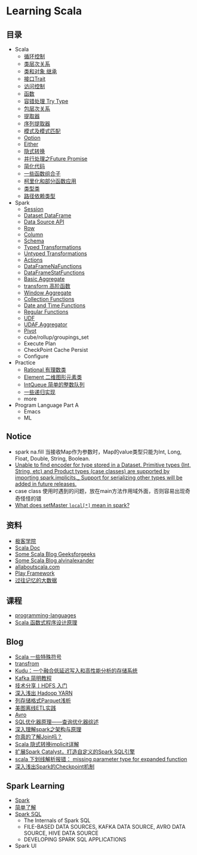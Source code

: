 # Learning Scala

## 目录
 - Scala
     - [循环控制](https://github.com/Flyraty/daily_scala/blob/master/src/main/scala/scala/cycle_control.scala)
     - [类层次关系](https://github.com/Flyraty/daily_scala/blob/master/src/main/scala/scala/class_level.scala)
     - [类和对象 继承]()
     - [接口Trait](https://github.com/Flyraty/daily_scala/blob/master/src/main/scala/scala/traits_oo.scala)
     - [访问控制](https://github.com/Flyraty/daily_scala/blob/master/src/main/scala/scala/function_oo.scala)
     - [函数](https://github.com/Flyraty/daily_scala/blob/master/src/main/scala/scala/function_oo.scala)
     - [容错处理 Try Type](https://github.com/Flyraty/daily_scala/blob/master/src/main/scala/scala/try_type.scala)
     - [包层次关系]()
     - [提取器](https://github.com/Flyraty/daily_scala/blob/master/src/main/scala/scala/extractor.scala)
     - [序列提取器](https://github.com/Flyraty/daily_scala/blob/master/src/main/scala/scala/seq_extractor.scala)
     - [模式及模式匹配](https://github.com/Flyraty/daily_scala/blob/master/src/main/scala/scala/pattern_match.scala)
     - [Option](https://github.com/Flyraty/daily_scala/blob/master/src/main/scala/scala/option_oo.scala)
     - [Either](https://github.com/Flyraty/daily_scala/blob/master/src/main/scala/scala/either_type.scala)
     - [隐式转换](https://github.com/Flyraty/daily_scala/blob/master/src/main/scala/scala/implicit_oo.scala)
     - [并行处理之Future Promise](https://github.com/Flyraty/daily_scala/blob/master/src/main/scala/scala/future_oo.scala)
     - [简化代码](https://github.com/Flyraty/daily_scala/blob/master/src/main/scala/scala/simplify_code.scala)
     - [一些函数组合子](https://github.com/Flyraty/daily_scala/blob/master/src/main/scala/scala/func_combination.scala)
     - [柯里化和部分函数应用](https://github.com/Flyraty/daily_scala/blob/master/src/main/scala/scala/func_curry.scala)
     - [类型类](https://github.com/Flyraty/daily_scala/blob/master/src/main/scala/scala/type_class.scala)
     - [路径依赖类型](https://github.com/Flyraty/daily_scala/blob/master/src/main/scala/scala/path_dependent_type.scala)
 - Spark
     - [Session](https://github.com/Flyraty/daily_scala/blob/master/src/main/scala/spark/session.scala)
     - [Dataset DataFrame](https://github.com/Flyraty/daily_scala/blob/master/src/main/scala/spark/dataset.scala)
     - [Data Source API](https://github.com/Flyraty/daily_scala/blob/master/src/main/scala/spark/data_source_txt.scala)
     - [Row](https://github.com/Flyraty/daily_scala/blob/master/src/main/scala/spark/row.scala)
     - [Column](https://github.com/Flyraty/daily_scala/blob/master/src/main/scala/spark/column.scala)
     - [Schema](https://github.com/Flyraty/daily_scala/blob/master/src/main/scala/spark/schema.scala)
     - [Typed Transformations](https://github.com/Flyraty/daily_scala/blob/master/src/main/scala/spark/typed_transformations.scala)
     - [Untyped Transformations](https://github.com/Flyraty/daily_scala/blob/master/src/main/scala/spark/untyped_transformations.scala)
     - [Actions](https://github.com/Flyraty/daily_scala/blob/master/src/main/scala/spark/actions.scala)
     - [DataFrameNaFunctions](https://github.com/Flyraty/daily_scala/blob/master/src/main/scala/spark/na_func.scala)
     - [DataFrameStatFunctions](https://github.com/Flyraty/daily_scala/blob/master/src/main/scala/spark/stat_func.scala)
     - [Basic Aggregate](https://github.com/Flyraty/daily_scala/blob/master/src/main/scala/spark/basic_aggregate.scala)
     - [transform 高阶函数](https://github.com/Flyraty/daily_scala/blob/master/src/main/scala/spark/transform.scala)
     - [Window Aggregate](https://github.com/Flyraty/daily_scala/blob/master/src/main/scala/spark/window_aggregate.scala)
     - [Collection Functions](https://github.com/Flyraty/daily_scala/blob/master/src/main/scala/spark/collection_func.scala)
     - [Date and Time Functions](https://github.com/Flyraty/daily_scala/blob/master/src/main/scala/spark/datetime_func.scala)
     - [Regular Functions](https://github.com/Flyraty/daily_scala/blob/master/src/main/scala/spark/regular_func.scala)
     - [UDF](https://github.com/Flyraty/daily_scala/blob/master/src/main/scala/spark/UDF.scala)
     - [UDAF,Aggregator](https://github.com/Flyraty/daily_scala/blob/master/src/main/scala/spark/UDAF.scala)
     - [Pivot](https://github.com/Flyraty/daily_scala/blob/master/src/main/scala/spark/basic_aggregate.scala)
     - cube/rollup/groupings_set
     - Execute Plan
     - CheckPoint Cache Persist
     - Configure
 - Practice
     - [Rational 有理数类]()
     - [Element 二维图形元素类]()
     - [IntQueue 简单的整数队列]()
     - [一些递归实现]()
     - more
 - Program Language Part A
    - Emacs
    - ML
 
## Notice
 - spark na.fill 当接收Map作为参数时，Map的value类型只能为Int, Long, Float, Double, String, Boolean.
 - [Unable to find encoder for type stored in a Dataset. Primitive types (Int, String, etc) and Product types (case classes) are supported by importing spark.implicits._ Support for serializing other types will be added in future releases.](https://forums.databricks.com/questions/13772/apache-spark-210-question-in-spark-sql.html)
 - case class 使用时遇到的问题，放在main方法作用域外面，否则容易出现奇奇怪怪的错
 - [What does setMaster `local[*]` mean in spark?](https://stackoverflow.com/questions/32356143/what-does-setmaster-local-mean-in-spark)

## 资料
 - [极客学院](http://wiki.jikexueyuan.com/list/scala/)
 - [Scala Doc](https://docs.scala-lang.org)
 - [Some Scala Blog Geeksforgeeks](https://www.geeksforgeeks.org/scala-functions-call-by-name/)
 - [Some Scala Blog alvinalexander](https://alvinalexander.com/scala/how-to-add-update-remove-elements-immutable-maps-scala)
 - [allaboutscala.com](http://allaboutscala.com/)
 - [Play Framework](https://doron.gitbooks.io/play-doc-zh/2.4/gettingStarted/06_Play_Tutorials.html)
 - [过往记忆的大数据](https://wemp.app/accounts/9228fadf-eedf-468f-b68a-8c2f69fd1f13)
 
## 课程
 - [programming-languages](https://www.coursera.org/learn/programming-languages)
 - [Scala 函数式程序设计原理](https://www.coursera.org/learn/progfun1)
 
## Blog
 - [Scala 一些特殊符号](https://notes.mengxin.science/2018/09/07/scala-special-symbol-usage/)
 - [transfrom](https://medium.com/@mrpowers/schema-independent-dataframe-transformations-d6b36e12dca6)
 - [Kudu：一个融合低延迟写入和高性能分析的存储系统](https://zhuanlan.zhihu.com/p/26798353)
 - [Kafka 简明教程](https://zhuanlan.zhihu.com/p/37405836)
 - [技术分享丨HDFS 入门](https://zhuanlan.zhihu.com/p/21249592)
 - [深入浅出 Hadoop YARN](https://zhuanlan.zhihu.com/p/54192454)
 - [列存储格式Parquet浅析](https://www.jianshu.com/p/47b39ae336d5)
 - [美图离线ETL实践](https://juejin.im/post/5b90ca816fb9a05cdf306ddb)
 - [Avro](https://blog.kazaff.me/2014/07/07/是什么系列之Avro/)
 - [SQL优化器原理——查询优化器综述](https://zhuanlan.zhihu.com/p/40478975)
 - [深入理解spark之架构与原理](https://juejin.im/post/5a73c8386fb9a0635e3cafaa)
 - [你真的了解Join吗？](https://www.jianshu.com/p/47db8ac001ea)
 - [Scala 隐式转换implicit详解](https://tryanswer.github.io/2018/05/24/scala-implicit/)
 - [扩展Spark Catalyst，打造自定义的Spark SQL引擎](https://zhuanlan.zhihu.com/p/50493032)
 - [scala 下划线解析报错： missing parameter type for expanded function](https://www.iteye.com/blog/zhouchaofei2010-2260107)
 - [深入浅出Spark的Checkpoint机制](https://www.jianshu.com/p/a75d0439c2f9)
 
## Spark Learning
 - [Spark](https://github.com/apache/spark)
 - [简单了解](https://juejin.im/post/5a73c8386fb9a0635e3cafaa)
 - [Spark SQL](https://jaceklaskowski.gitbooks.io/mastering-spark-sql)
   - The Internals of Spark SQL
   - FILE-BASED DATA SOURCES,  KAFKA DATA SOURCE, AVRO DATA SOURCE, HIVE DATA SOURCE
   - DEVELOPING SPARK SQL APPLICATIONS 
 - Spark UI
 
 
 
 

 
 



